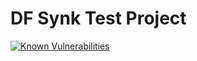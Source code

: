 # DF Synk Test Project
[![Known Vulnerabilities](https://snyk.io/test/github/saurabh47/df-synk-test/badge.svg?targetFile=package.json)](https://snyk.io/test/github/saurabh47/df-synk-test?targetFile=package.json)
